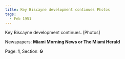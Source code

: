 ```yaml
---  
title: Key Biscayne development continues Photos  
tags:  
  - Feb 1951  
---  
```

  
Key Biscayne development continues. [Photos]  
  
Newspapers: **Miami Morning News or The Miami Herald**  
  
Page: **1**, Section: **G** 
